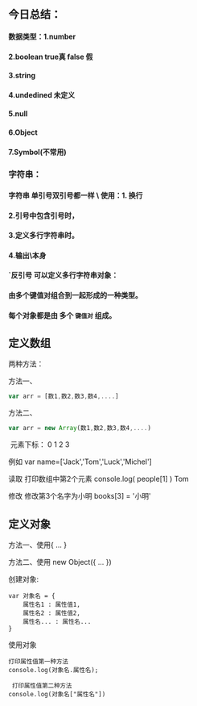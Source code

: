 ## 今日总结：

#### 数据类型：1.number

#### 2.boolean true真 false 假

#### 3.string

#### 4.undedined 未定义

####  5.null

####  6.Object 

#### 7.Symbol(不常用)



### 字符串：

#### 字符串 单引号双引号都一样 \ 使用：1. 换行 

#### 2.引号中包含引号时，

####  3.定义多行字符串时。

####  4.输出\本身

#### `反引号 可以定义多行字符串对象：

#### 由多个键值对组合到一起形成的一种类型。

#### 每个对象都是由 多个 `键值对` 组成。



## 定义数组

两种方法：

方法一、

```js
var arr = [数1,数2,数3,数4,....]
```

方法二、

```js
var arr = new Array(数1,数2,数3,数4,....)
```

​          元素下标：    0       1       2         3

例如 var name=['Jack','Tom','Luck','Michel']

 读取 
打印数组中第2个元素
console.log( people[1]  )     Tom

修改 
 修改第3个名字为小明
books[3] = '小明'



## 定义对象

方法一、使用{ ... }

方法二、使用 new Object({ ... })

创建对象:

```
var 对象名 = {
    属性名1 : 属性值1,
    属性名2 : 属性值2,
    属性名... : 属性名...
}
```

使用对象

```
打印属性值第一种方法
console.log(对象名.属性名);

 打印属性值第二种方法
console.log(对象名["属性名"])
```




